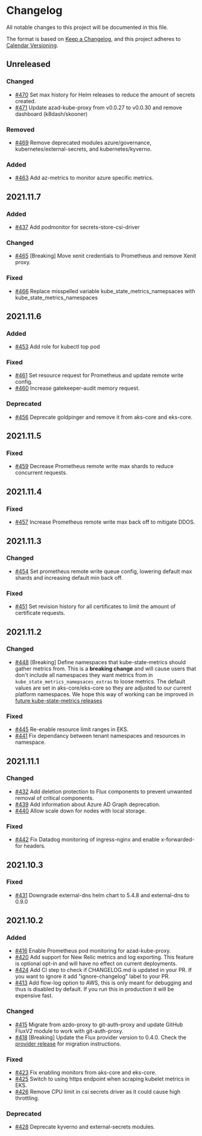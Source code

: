 # Changelog

All notable changes to this project will be documented in this file.

The format is based on [Keep a Changelog](https://keepachangelog.com/en/1.0.0/), and this project adheres to [Calendar Versioning](https://calver.org/).

## Unreleased

### Changed

- [#470](https://github.com/XenitAB/terraform-modules/pull/470) Set max history for Helm releases to reduce the amount of secrets created.
- [#471](https://github.com/XenitAB/terraform-modules/pull/471) Update azad-kube-proxy from v0.0.27 to v0.0.30 and remove dashboard (k8dash/skooner)

### Removed

- [#469](https://github.com/XenitAB/terraform-modules/pull/469) Remove deprecated modules azure/governance, kubernetes/external-secrets, and kubernetes/kyverno.

### Added

- [#463](https://github.com/XenitAB/terraform-modules/pull/463) Add az-metrics to monitor azure specific metrics.

## 2021.11.7

### Added

- [#437](https://github.com/XenitAB/terraform-modules/pull/437) Add podmonitor for secrets-store-csi-driver

### Changed

- [#465](https://github.com/XenitAB/terraform-modules/pull/465) [Breaking] Move xenit credentials to Prometheus and remove Xenit proxy.

### Fixed

- [#466](https://github.com/XenitAB/terraform-modules/pull/466) Replace misspelled variable kube_state_metrics_namepsaces with kube_state_metrics_namespaces

## 2021.11.6

### Added

- [#453](https://github.com/XenitAB/terraform-modules/pull/453) Add role for kubectl top pod

### Fixed

- [#461](https://github.com/XenitAB/terraform-modules/pull/461) Set resource request for Prometheus and update remote write config.
- [#460](https://github.com/XenitAB/terraform-modules/pull/460) Increase gatekeeper-audit memory request.

### Deprecated

- [#456](https://github.com/XenitAB/terraform-modules/pull/456) Deprecate goldpinger and remove it from aks-core and eks-core.

## 2021.11.5

### Fixed

- [#459](https://github.com/XenitAB/terraform-modules/pull/459) Decrease Prometheus remote write max shards to reduce concurrent requests.

## 2021.11.4

### Fixed

- [#457](https://github.com/XenitAB/terraform-modules/pull/457) Increase Prometheus remote write max back off to mitigate DDOS.

## 2021.11.3

### Changed

- [#454](https://github.com/XenitAB/terraform-modules/pull/454) Set prometheus remote write queue config, lowering default max shards and increasing default min back off.

### Fixed

- [#451](https://github.com/XenitAB/terraform-modules/pull/451) Set revision history for all certificates to limit the amount of certificate requests.

## 2021.11.2

### Changed

- [#448](https://github.com/XenitAB/terraform-modules/pull/448) [Breaking] Define namespaces that kube-state-metrics should gather metrics from.
  This is a **breaking change** and will cause users that don't include all namespaces they want metrics from
  in `kube_state_metrics_namepsaces_extras` to loose metrics.
  The default values are set in aks-core/eks-core so they are adjusted to our current platform namespaces.
  We hope this way of working can be improved in [future kube-state-metrics releases](https://github.com/kubernetes/kube-state-metrics/issues/1631)

### Fixed

- [#445](https://github.com/XenitAB/terraform-modules/pull/445) Re-enable resource limit ranges in EKS.
- [#441](https://github.com/XenitAB/terraform-modules/pull/441) Fix dependancy between tenant namespaces and resources in namespace.

## 2021.11.1

### Changed

- [#432](https://github.com/XenitAB/terraform-modules/pull/432) Add deletion protection to Flux components to prevent unwanted removal of critical components.
- [#439](https://github.com/XenitAB/terraform-modules/pull/439) Add information about Azure AD Graph deprecation.
- [#440](https://github.com/XenitAB/terraform-modules/pull/440) Allow scale down for nodes with local storage.

### Fixed

- [#442](https://github.com/XenitAB/terraform-modules/pull/442) Fix Datadog monitoring of ingress-nginx and enable x-forwarded-for headers.

## 2021.10.3

### Fixed

- [#431](https://github.com/XenitAB/terraform-modules/pull/431) Downgrade external-dns helm chart to 5.4.8 and external-dns to 0.9.0

## 2021.10.2

### Added

- [#416](https://github.com/XenitAB/terraform-modules/pull/416) Enable Prometheus pod monitoring for azad-kube-proxy.
- [#420](https://github.com/XenitAB/terraform-modules/pull/420) Add support for New Relic metrics and log exporting. This feature is optional opt-in and will have no effect on current deployments.
- [#424](https://github.com/XenitAB/terraform-modules/pull/424) Add CI step to check if CHANGELOG.md is updated in your PR. If you want to ignore it
  add "ignore-changelog" label to your PR.
- [#413](https://github.com/XenitAB/terraform-modules/pull/413) Add flow-log option to AWS, this is only meant for debugging and thus is disabled by default. If you run this in production it will be expensive fast.

### Changed

- [#415](https://github.com/XenitAB/terraform-modules/pull/415) Migrate from azdo-proxy to git-auth-proxy and update GitHub FluxV2 module to work with git-auth-proxy.
- [#418](https://github.com/XenitAB/terraform-modules/pull/418) [Breaking] Update the Flux provider version to 0.4.0. Check the [provider release](https://github.com/fluxcd/terraform-provider-flux/blob/main/CHANGELOG.md#040) for migration instructions.

### Fixed

- [#423](https://github.com/XenitAB/terraform-modules/pull/423) Fix enabling monitors from aks-core and eks-core.
- [#425](https://github.com/XenitAB/terraform-modules/pull/425) Switch to using https endpoint when scraping kubelet metrics in EKS.
- [#426](https://github.com/XenitAB/terraform-modules/pull/426) Remove CPU limit in csi secrets driver as it could cause high throttling.

### Deprecated

- [#428](https://github.com/XenitAB/terraform-modules/pull/428) Deprecate kyverno and external-secrets modules.
